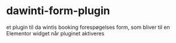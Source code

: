 # dawinti-form-plugin
 et plugin til da wintis booking forespøgelses form, som bliver til en Elementor widget når pluginet aktiveres
